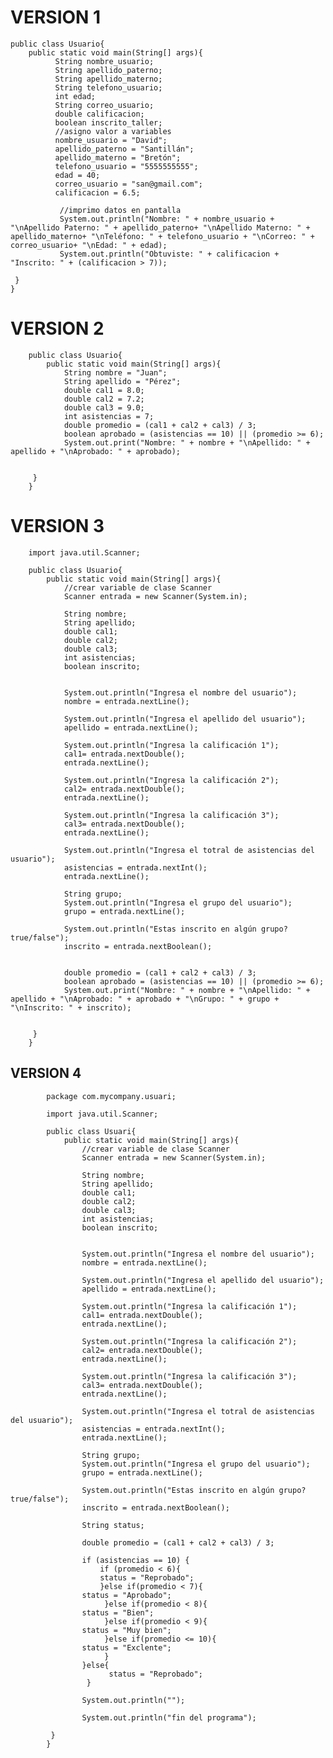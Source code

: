 # VERSION 1

    public class Usuario{
        public static void main(String[] args){
              String nombre_usuario;
              String apellido_paterno;
              String apellido_materno;
              String telefono_usuario;
              int edad;
              String correo_usuario;
              double calificacion;
              boolean inscrito_taller;
              //asigno valor a variables
              nombre_usuario = "David";
              apellido_paterno = "Santillán";
              apellido_materno = "Bretón";
              telefono_usuario = "5555555555";
              edad = 40;
              correo_usuario = "san@gmail.com";
              calificacion = 6.5;
    
               //imprimo datos en pantalla
               System.out.println("Nombre: " + nombre_usuario + "\nApellido Paterno: " + apellido_paterno+ "\nApellido Materno: " + apellido_materno+ "\nTeléfono: " + telefono_usuario + "\nCorreo: " + correo_usuario+ "\nEdad: " + edad);
               System.out.println("Obtuviste: " + calificacion + "Inscrito: " + (calificacion > 7));

     }
    }


# VERSION 2

        public class Usuario{
            public static void main(String[] args){
                String nombre = "Juan";
                String apellido = "Pérez";
                double cal1 = 8.0;
                double cal2 = 7.2;
                double cal3 = 9.0;
                int asistencias = 7;
                double promedio = (cal1 + cal2 + cal3) / 3;
                boolean aprobado = (asistencias == 10) || (promedio >= 6);
                System.out.print("Nombre: " + nombre + "\nApellido: " + apellido + "\nAprobado: " + aprobado);
        
               
         }  
        }

# VERSION 3

        import java.util.Scanner;
        
        public class Usuario{
            public static void main(String[] args){
                //crear variable de clase Scanner
                Scanner entrada = new Scanner(System.in);
        
                String nombre;
                String apellido;
                double cal1;
                double cal2;
                double cal3;
                int asistencias;
                boolean inscrito;
        
        
                System.out.println("Ingresa el nombre del usuario");
                nombre = entrada.nextLine();
        
                System.out.println("Ingresa el apellido del usuario");
                apellido = entrada.nextLine();
        
                System.out.println("Ingresa la calificación 1");
                cal1= entrada.nextDouble();
                entrada.nextLine();
        
                System.out.println("Ingresa la calificación 2");
                cal2= entrada.nextDouble();
                entrada.nextLine();
        
                System.out.println("Ingresa la calificación 3");
                cal3= entrada.nextDouble();
                entrada.nextLine();
        
                System.out.println("Ingresa el totral de asistencias del usuario");
                asistencias = entrada.nextInt();
                entrada.nextLine();
        
                String grupo;
                System.out.println("Ingresa el grupo del usuario");
                grupo = entrada.nextLine();
        
                System.out.println("Estas inscrito en algún grupo? true/false");
                inscrito = entrada.nextBoolean();
            
        
                double promedio = (cal1 + cal2 + cal3) / 3;
                boolean aprobado = (asistencias == 10) || (promedio >= 6);
                System.out.print("Nombre: " + nombre + "\nApellido: " + apellido + "\nAprobado: " + aprobado + "\nGrupo: " + grupo + "\nInscrito: " + inscrito);
        
               
         }  
        }

## VERSION 4

            package com.mycompany.usuari;
            
            import java.util.Scanner;
            
            public class Usuari{
                public static void main(String[] args){
                    //crear variable de clase Scanner
                    Scanner entrada = new Scanner(System.in);
            
                    String nombre;
                    String apellido;
                    double cal1;
                    double cal2;
                    double cal3;
                    int asistencias;
                    boolean inscrito;
            
            
                    System.out.println("Ingresa el nombre del usuario");
                    nombre = entrada.nextLine();
            
                    System.out.println("Ingresa el apellido del usuario");
                    apellido = entrada.nextLine();
            
                    System.out.println("Ingresa la calificación 1");
                    cal1= entrada.nextDouble();
                    entrada.nextLine();
            
                    System.out.println("Ingresa la calificación 2");
                    cal2= entrada.nextDouble();
                    entrada.nextLine();
            
                    System.out.println("Ingresa la calificación 3");
                    cal3= entrada.nextDouble();
                    entrada.nextLine();
            
                    System.out.println("Ingresa el totral de asistencias del usuario");
                    asistencias = entrada.nextInt();
                    entrada.nextLine();
            
                    String grupo;
                    System.out.println("Ingresa el grupo del usuario");
                    grupo = entrada.nextLine();
            
                    System.out.println("Estas inscrito en algún grupo? true/false");
                    inscrito = entrada.nextBoolean();
                    
                    String status;
            
                    double promedio = (cal1 + cal2 + cal3) / 3;
                    
                   	if (asistencias == 10) {
                        if (promedio < 6){
                   		status = "Reprobado";
                        }else if(promedio < 7){
            		status = "Aprobado";	
                         }else if(promedio < 8){
            		status = "Bien";	
                         }else if(promedio < 9){
            		status = "Muy bien";	
                         }else if(promedio <= 10){
            		status = "Exclente";	
                         }                
                    }else{
                          status = "Reprobado";
                     }
                   
                    System.out.println("");
                    
                    System.out.println("fin del programa");
                   
             }  
            }




